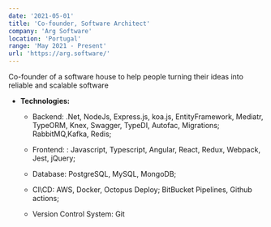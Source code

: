 ```yaml
---
date: '2021-05-01'
title: 'Co-founder, Software Architect'
company: 'Arg Software'
location: 'Portugal'
range: 'May 2021 - Present'
url: 'https://arg.software/'
---
```


<p class="range">Co-founder of a software house to help people turning their ideas into reliable and scalable software</p>

- **Technologies:**

  - <p class="range"> Backend: .Net, NodeJs, Express.js, koa.js, EntityFramework, Mediatr, TypeORM, Knex, Swagger, TypeDI, Autofac, Migrations; RabbitMQ,Kafka, Redis;
  - <p class="range"> Frontend: : Javascript, Typescript, Angular, React, Redux, Webpack, Jest, jQuery;
  - <p class="range"> Database: PostgreSQL, MySQL, MongoDB;
  - <p class="range"> CI\CD: AWS, Docker, Octopus Deploy; BitBucket Pipelines, Github actions;
  - <p class="range"> Version Control System: Git
